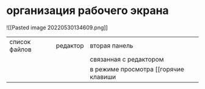 # организация рабочего экрана

![[Pasted image 20220530134609.png]]

||||
|-|-|-|
| список файлов | редактор | вторая панель |
| | | связанная с редактором |
||| в режиме просмотра [[горячие клавиши|Ctrl + E]]|